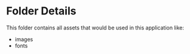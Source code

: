 # Folder Details

This folder contains all assets that would be used in this application like: 
- images
- fonts